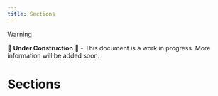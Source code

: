 ```yaml
---
title: Sections
---
```


> [!WARNING]
>
> 🚧 **Under Construction** 🚧 - This document is a work in progress. More information will be added soon.

# Sections
